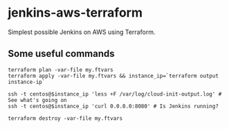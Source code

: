 # jenkins-aws-terraform

Simplest possible Jenkins on AWS using Terraform.

## Some useful commands

    terraform plan -var-file my.ftvars
    terraform apply -var-file my.ftvars && instance_ip=`terraform output instance-ip`

    ssh -t centos@$instance_ip 'less +F /var/log/cloud-init-output.log' # See what's going on
    ssh -t centos@$instance_ip 'curl 0.0.0.0:8080' # Is Jenkins running?

    terraform destroy -var-file my.ftvars
